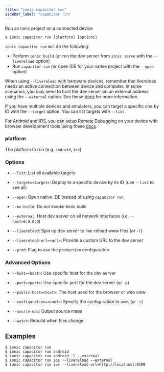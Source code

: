 ```yaml
---
title: "ionic capacitor run"
sidebar_label: "capacitor run"
---
```





Run an Ionic project on a connected device

```shell
$ ionic capacitor run [platform] [options]
```

`ionic capacitor run` will do the following:
- Perform `ionic build` (or run the dev server from `ionic serve` with the `--livereload` option)
- Run `capacitor run` (or open IDE for your native project with the `--open` option)

When using `--livereload` with hardware devices, remember that livereload needs an active connection between device and computer. In some scenarios, you may need to host the dev server on an external address using the `--external` option. See these [docs](https://ionicframework.com/docs/cli/livereload) for more information.

If you have multiple devices and emulators, you can target a specific one by ID with the `--target` option. You can list targets with `--list`.

For Android and iOS, you can setup Remote Debugging on your device with browser development tools using these [docs](https://ionicframework.com/docs/developer-resources/developer-tips).

### platform
The platform to run (e.g. `android`, `ios`)




### Options

 - `--list`: List all available targets 
      
 - `--target=<target>`: Deploy to a specific device by its ID (use `--list` to see all) 
      
 - `--open`: Open native IDE instead of using `capacitor run` 
      
 - `--no-build`: Do not invoke Ionic build 
      
 - `--external`: Host dev server on all network interfaces (i.e. `--host=0.0.0.0`) 
      
 - `--livereload`: Spin up dev server to live-reload www files (or `-l`)
      
 - `--livereload-url=<url>`: Provide a custom URL to the dev server 
      
 - `--prod`: Flag to use the `production` configuration 
      


### Advanced Options

 - `--host=<host>`: Use specific host for the dev server 
      
 - `--port=<port>`: Use specific port for the dev server (or `-p`)
      
 - `--public-host=<host>`: The host used for the browser or web view 
      
 - `--configuration=<conf>`: Specify the configuration to use. (or `-c`)
      
 - `--source-map`: Output source maps 
      
 - `--watch`: Rebuild when files change 
      

## Examples

```shell
$ ionic capacitor run 
$ ionic capacitor run android
$ ionic capacitor run android -l --external
$ ionic capacitor run ios --livereload --external
$ ionic capacitor run ios --livereload-url=http://localhost:8100
```
